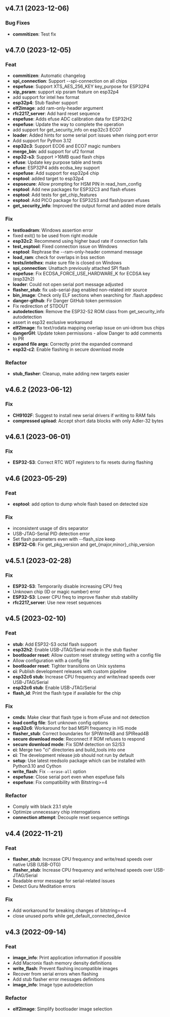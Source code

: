 ## v4.7.1 (2023-12-06)

### Bug Fixes

- **commitizen**: Test fix

## v4.7.0 (2023-12-05)

### Feat

- **commitizen**: Automatic changelog
- **spi_connection**: Support --spi-connection on all chips
- **espefuse**: Support XTS_AES_256_KEY key_purpose for ESP32P4
- **xip_psram**: support xip psram feature on esp32p4
- add support for intel hex format
- **esp32p4**: Stub flasher support
- **elf2image**: add ram-only-header argument
- **rfc2217_server**: Add hard reset sequence
- **espefuse**: Adds efuse ADC calibration data for ESP32H2
- **espefuse**: Update the way to complete the operation
- add support for get_security_info on esp32c3 ECO7
- **loader**: Added hints for some serial port issues when rising port error
- Add support for Python 3.12
- **esp32c3**: Support ECO6 and ECO7 magic numbers
- **merge_bin**: add support for uf2 format
- **esp32-s3**: Support >16MB quad flash chips
- **efuse**: Update key purpose table and tests
- **efuse**: ESP32P4 adds ecdsa_key support
- **espefuse**: Add support for esp32p4 chip
- **esptool**: added target to esp32p4
- **espsecure**: Allow prompting for HSM PIN in read_hsm_config
- **esptool**: Add new packages for ESP32C3 and flash efuses
- **esptool**: Add tests for get_chip_features
- **esptool**: Add PICO package for ESP32S3 and flash/psram efuses
- **get_security_info**: Improved the output format and added more details

### Fix

- **testloadram**: Windows assertion error
- fixed exit() to be used from right module
- **esp32c2**: Recommend using higher baud rate if connection fails
- **test_esptool**: Fixed connection issue on Windows
- **esptool**: Rephrase the --ram-only-header command message
- **load_ram**: check for overlaps in bss section
- **tests/intelhex**: make sure file is closed on Windows
- **spi_connection**: Unattach previously attached SPI flash
- **espefuse**: Fix ECDSA_FORCE_USE_HARDWARE_K for ECDSA key (esp32h2)
- **loader**: Could not open serial port message adjusted
- **flasher_stub**: fix usb-serial-jtag enabled non-related intr source
- **bin_image**: Check only ELF sections when searching for .flash.appdesc
- **danger-github**: Fir Danger GitHub token permission
- Fix redirection of STDOUT
- **autodetection**: Remove the ESP32-S2 ROM class from get_security_info autodetection
- assert in esp32 exclusive workaround
- **elf2image**: fix text/rodata mapping overlap issue on uni-idrom bus chips
- **dangerGH**: Update token permissions - allow Danger to add comments to PR
- **expand file args**: Correctly print the expanded command
- **esp32-c2**: Enable flashing in secure download mode

### Refactor

- **stub_flasher**: Cleanup, make adding new targets easier

## v4.6.2 (2023-06-12)

### Fix

- **CH9102F**: Suggest to install new serial drivers if writing to RAM fails
- **compressed upload**: Accept short data blocks with only Adler-32 bytes

## v4.6.1 (2023-06-01)

### Fix

- **ESP32-S3**: Correct RTC WDT registers to fix resets during flashing

## v4.6 (2023-05-29)

### Feat

- **esptool**: add option to dump whole flash based on detected size

### Fix

- inconsistent usage of dirs separator
- USB-JTAG-Serial PID detection error
- Set flash parameters even with --flash_size keep
- **ESP32-C6**: Fix get_pkg_version and get_{major,minor}_chip_version

## v4.5.1 (2023-02-28)

### Fix

- **ESP32-S3**: Temporarily disable increasing CPU freq
- Unknown chip (ID or magic number) error
- **ESP32-S3**: Lower CPU freq to improve flasher stub stability
- **rfc2217_server**: Use new reset sequences

## v4.5 (2023-02-10)

### Feat

- **stub**: Add ESP32-S3 octal flash support
- **esp32h2**: Enable USB-JTAG/Serial mode in the stub flasher
- **bootloader reset**: Allow custom reset strategy setting with a config file
- Allow configuration with a config file
- **bootloader reset**: Tighter transitions on Unix systems
- **ci**: Publish development releases with custom pipeline
- **esp32c6 stub**: Increase CPU frequency and write/read speeds over USB-JTAG/Serial
- **esp32c6 stub**: Enable USB-JTAG/Serial
- **flash_id**: Print the flash type if available for the chip

### Fix

- **cmds**: Make clear that flash type is from eFuse and not detection
- **load config file**: Sort unknown config options
- **esp32c6**: Workaround for bad MSPI frequency in HS mode
- **flasher_stub**: Correct boundaries for SPIWrite4B and SPIRead4B
- **secure download mode**: Reconnect if ROM refuses to respond
- **secure download mode**: Fix SDM detection on S2/S3
- **ci**: Merge two "ci" directories and build_tools into one
- **ci**: The development release job should not run by default
- **setup**: Use latest reedsolo package which can be installed with Python3.10 and Cython
- **write_flash**: Fix `--erase-all` option
- **espefuse**: Close serial port even when espefuse fails
- **espefuse**: Fix compatibility with Bitstring>=4

### Refactor

- Comply with black 23.1 style
- Optimize unnecessary chip interrogations
- **connection attempt**: Decouple reset sequence settings

## v4.4 (2022-11-21)

### Feat

- **flasher_stub**: Increase CPU frequency and write/read speeds over native USB (USB-OTG)
- **flasher_stub**: Increase CPU frequency and write/read speeds over USB-JTAG/Serial
- Readable error message for serial-related issues
- Detect Guru Meditation errors

### Fix

- Add workaround for breaking changes of bitstring==4
- close unused ports while get_default_connected_device

## v4.3 (2022-09-14)

### Feat

- **image_info**: Print application information if possible
- Add Macronix flash memory density definitions
- **write_flash**: Prevent flashing incompatible images
- Recover from serial errors when flashing
- Add stub flasher error messages definitions
- **image_info**: Image type autodetection

### Refactor

- **elf2image**: Simplify bootloader image selection
